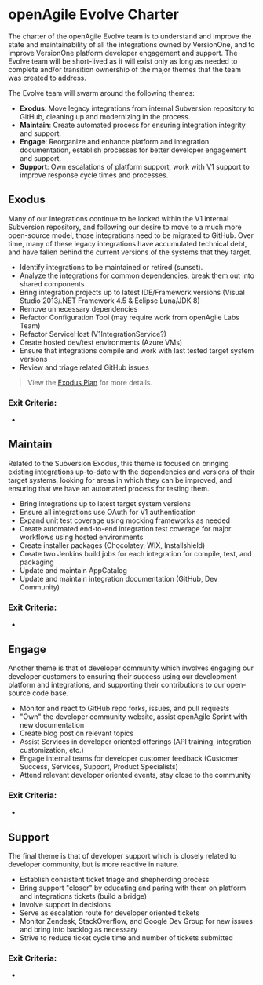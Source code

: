 # openAgile Evolve Charter

The charter of the openAgile Evolve team is to understand and improve the state and maintainability of all the integrations owned by VersionOne, and to improve VersionOne platform developer engagement and support. The Evolve team will be short-lived as it will exist only as long as needed to complete and/or transition ownership of the major themes that the team was created to address.

The Evolve team will swarm around the following themes:

* **Exodus**: Move legacy integrations from internal Subversion repository to GitHub, cleaning up and modernizing in the process.
* **Maintain**: Create automated process for ensuring integration integrity and support.
* **Engage**: Reorganize and enhance platform and integration documentation, establish processes for better developer engagement and support.
* **Support**: Own escalations of platform support, work with V1 support to improve response cycle times and processes.

## Exodus

Many of our integrations continue to be locked within the V1 internal Subversion repository, and following our desire to move to a much more open-source model, those integrations need to be migrated to GitHub. Over time, many of these legacy integrations have accumulated technical debt, and have fallen behind the current versions of the systems that they target.

* Identify integrations to be maintained or retired (sunset).
* Analyze the integrations for common dependencies, break them out into shared components
* Bring integration projects up to latest IDE/Framework versions (Visual Studio 2013/.NET Framework 4.5 & Eclipse Luna/JDK 8)
* Remove unnecessary dependencies
* Refactor Configuration Tool (may require work from openAgile Labs Team)
* Refactor ServiceHost (V1IntegrationService?)
* Create hosted dev/test environments (Azure VMs)
* Ensure that integrations compile and work with last tested target system versions
* Review and triage related GitHub issues

> View the [Exodus Plan](Exodus.md) for more details.

### Exit Criteria:

* 

## Maintain

Related to the Subversion Exodus, this theme is focused on bringing existing integrations up-to-date with the dependencies and versions of their target systems, looking for areas in which they can be improved, and ensuring that we have an automated process for testing them.

* Bring integrations up to latest target system versions
* Ensure all integrations use OAuth for V1 authentication
* Expand unit test coverage using mocking frameworks as needed
* Create automated end-to-end integration test coverage for major workflows using hosted environments
* Create installer packages (Chocolatey, WIX, Installshield)
* Create two Jenkins build jobs for each integration for compile, test, and packaging
* Update and maintain AppCatalog
* Update and maintain integration documentation (GitHub, Dev Community)

### Exit Criteria:

*

## Engage

Another theme is that of developer community which involves engaging our developer customers to ensuring their success using our development platform and integrations, and supporting their contributions to our open-source code base.

* Monitor and react to GitHub repo forks, issues, and pull requests
* "Own" the developer community website, assist openAgile Sprint with new documentation
* Create blog post on relevant topics
* Assist Services in developer oriented offerings (API training, integration customization, etc.)
* Engage internal teams for developer customer feedback (Customer Success, Services, Support, Product Specialists)
* Attend relevant developer oriented events, stay close to the community

### Exit Criteria:

*

## Support

The final theme is that of developer support which is closely related to developer community, but is more reactive in nature.

* Establish consistent ticket triage and shepherding process
* Bring support "closer" by educating and paring with them on platform and integrations tickets (build a bridge) 
* Involve support in decisions
* Serve as escalation route for developer oriented tickets
* Monitor Zendesk, StackOverflow, and Google Dev Group for new issues and bring into backlog as necessary
* Strive to reduce ticket cycle time and number of tickets submitted

### Exit Criteria:

*
